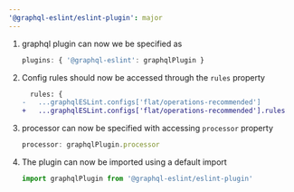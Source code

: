 ```yaml
---
'@graphql-eslint/eslint-plugin': major
---
```


1. graphql plugin can now we be specified as

   ```js
   plugins: { '@graphql-eslint': graphqlPlugin }
   ```

1. Config rules should now be accessed through the `rules` property

   ```diff
     rules: {
   -   ...graphqlESLint.configs['flat/operations-recommended']
   +   ...graphqlESLint.configs['flat/operations-recommended'].rules
   ```

1. processor can now be specified with accessing `processor` property

   ```js
   processor: graphqlPlugin.processor
   ```

1. The plugin can now be imported using a default import

   ```js
   import graphqlPlugin from '@graphql-eslint/eslint-plugin'
   ```
